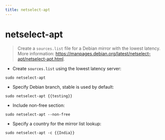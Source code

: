 ```yaml
---
title: netselect-apt
---
```

# netselect-apt

> Create a `sources.list` file for a Debian mirror with the lowest latency.
> More information: <https://manpages.debian.org/latest/netselect-apt/netselect-apt.html>.

- Create `sources.list` using the lowest latency server:

`sudo netselect-apt`

- Specify Debian branch, stable is used by default:

`sudo netselect-apt {{testing}}`

- Include non-free section:

`sudo netselect-apt --non-free`

- Specify a country for the mirror list lookup:

`sudo netselect-apt -c {{India}}`
